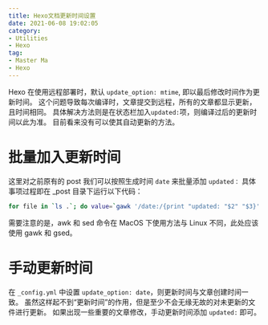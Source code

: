 ```yaml
---
title: Hexo文档更新时间设置
date: 2021-06-08 19:02:05
category: 
- Utilities
- Hexo
tag: 
- Master Ma
- Hexo
---
```

<!-- omit in toc -->
Hexo 在使用远程部署时，默认 `update_option: mtime`, 即以最后修改时间作为更新时间。
这个问题导致每次编译时，文章提交到远程，所有的文章都显示更新，且时间相同。
具体解决方法则是在状态栏加入`updated:`项，则编译过后的更新时间以此为准。
目前看来没有可以使其自动更新的方法。

<!-- more -->
# 批量加入更新时间

这里对之前原有的 post 我们可以按照生成时间 `date` 来批量添加 `updated：`
具体事项过程即在 _post 目录下运行以下代码：
``` bash
for file in `ls .`; do value=`gawk '/date:/{print "updated: "$2" "$3}' ${file}`; echo ${value}; gsed "3 a\\${value}" -i ${file}; done;
```
需要注意的是，awk 和 sed 命令在 MacOS 下使用方法与 Linux 不同，此处应该使用 gawk 和 gsed。

# 手动更新时间

在 `_config.yml` 中设置 `update_option: date`，则更新时间与文章创建时间一致。
虽然这样起不到“更新时间”的作用，但是至少不会无缘无故的对未更新的文件进行更新。
如果出现一些重要的文章修改，手动更新时间添加 `updated:` 即可。